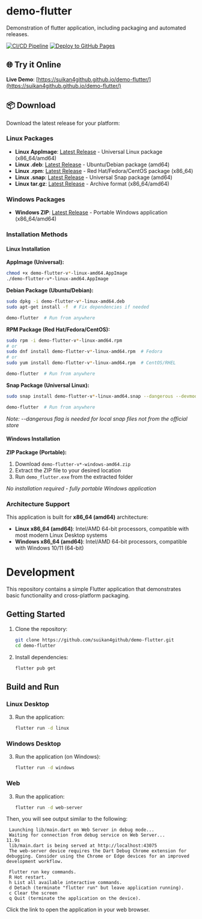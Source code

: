 # demo-flutter
Demonstration of flutter application, including packaging and automated releases.

[![CI/CD Pipeline](https://github.com/suikan4github/demo-flutter/actions/workflows/ci.yml/badge.svg)](https://github.com/suikan4github/demo-flutter/actions/workflows/ci.yml)
[![Deploy to GitHub Pages](https://github.com/suikan4github/demo-flutter/actions/workflows/deploy-pages.yml/badge.svg)](https://github.com/suikan4github/demo-flutter/actions/workflows/deploy-pages.yml)

## 🌐 Try it Online
**Live Demo**: [https://suikan4github.github.io/demo-flutter/](https://suikan4github.github.io/demo-flutter/)

## 📦 Download
Download the latest release for your platform:

### Linux Packages
- **Linux AppImage**: [Latest Release](https://github.com/suikan4github/demo-flutter/releases/latest) - Universal Linux package (x86_64/amd64)
- **Linux .deb**: [Latest Release](https://github.com/suikan4github/demo-flutter/releases/latest) - Ubuntu/Debian package (amd64)
- **Linux .rpm**: [Latest Release](https://github.com/suikan4github/demo-flutter/releases/latest) - Red Hat/Fedora/CentOS package (x86_64)
- **Linux .snap**: [Latest Release](https://github.com/suikan4github/demo-flutter/releases/latest) - Universal Snap package (amd64)
- **Linux tar.gz**: [Latest Release](https://github.com/suikan4github/demo-flutter/releases/latest) - Archive format (x86_64/amd64)

### Windows Packages
- **Windows ZIP**: [Latest Release](https://github.com/suikan4github/demo-flutter/releases/latest) - Portable Windows application (x86_64/amd64)

### Installation Methods

#### Linux Installation

**AppImage (Universal):**
```bash
chmod +x demo-flutter-v*-linux-amd64.AppImage
./demo-flutter-v*-linux-amd64.AppImage
```

**Debian Package (Ubuntu/Debian):**
```bash
sudo dpkg -i demo-flutter-v*-linux-amd64.deb
sudo apt-get install -f  # Fix dependencies if needed

demo-flutter  # Run from anywhere
```

**RPM Package (Red Hat/Fedora/CentOS):**
```bash
sudo rpm -i demo-flutter-v*-linux-amd64.rpm
# or
sudo dnf install demo-flutter-v*-linux-amd64.rpm  # Fedora
# or  
sudo yum install demo-flutter-v*-linux-amd64.rpm  # CentOS/RHEL

demo-flutter  # Run from anywhere
```

**Snap Package (Universal Linux):**
```bash
sudo snap install demo-flutter-v*-linux-amd64.snap --dangerous --devmode

demo-flutter  # Run from anywhere
```
*Note: --dangerous flag is needed for local snap files not from the official store*

#### Windows Installation

**ZIP Package (Portable):**
1. Download `demo-flutter-v*-windows-amd64.zip`
2. Extract the ZIP file to your desired location
3. Run `demo_flutter.exe` from the extracted folder

*No installation required - fully portable Windows application*

### Architecture Support
This application is built for **x86_64 (amd64)** architecture:
- **Linux x86_64 (amd64)**: Intel/AMD 64-bit processors, compatible with most modern Linux Desktop systems
- **Windows x86_64 (amd64)**: Intel/AMD 64-bit processors, compatible with Windows 10/11 (64-bit)

# Development

This repository contains a simple Flutter application that demonstrates basic functionality and cross-platform packaging.

## Getting Started

1. Clone the repository:
   ```bash
   git clone https://github.com/suikan4github/demo-flutter.git
   cd demo-flutter
   ```
2. Install dependencies:
   ```bash
   flutter pub get
   ```

## Build and Run

### Linux Desktop
3. Run the application:
   ```bash
   flutter run -d linux
   ```

### Windows Desktop
3. Run the application (on Windows):
   ```bash
   flutter run -d windows
   ```

### Web
3. Run the application:
   ```bash
   flutter run -d web-server
   ```
Then, you will see output similar to the following:

   ```
    Launching lib/main.dart on Web Server in debug mode...
    Waiting for connection from debug service on Web Server...         11.9s
    lib/main.dart is being served at http://localhost:43075
    The web-server device requires the Dart Debug Chrome extension for debugging. Consider using the Chrome or Edge devices for an improved development workflow.

    Flutter run key commands.
    R Hot restart.
    h List all available interactive commands.
    d Detach (terminate "flutter run" but leave application running).
    c Clear the screen
    q Quit (terminate the application on the device).
   ```
Click the link to open the application in your web browser.


